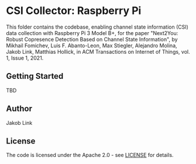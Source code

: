 # CSI Collector: Raspberry Pi

This folder contains the codebase, enabling channel state information (CSI) data collection with Raspberry Pi 3 Model B+,  for the paper "Next2You: Robust Copresence Detection Based on Channel State Information", by Mikhail Fomichev, Luis F. Abanto-Leon, Max Stiegler, Alejandro Molina, Jakob Link, Matthias Hollick, in ACM Transactions on Internet of Things, vol. 1, Issue 1, 2021.

## Getting Started

TBD


## Author

Jakob Link


## License

The code is licensed under the Apache 2.0 - see [LICENSE](https://github.com/seemoo-lab/next2you/blob/main/LICENSE) for details.

